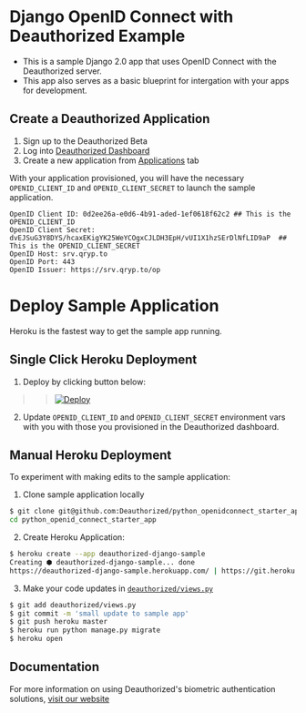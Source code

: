 # Django OpenID Connect with Deauthorized Example

- This is a sample Django 2.0 app that uses OpenID Connect with the Deauthorized server.
- This app also serves as a basic blueprint for intergation with your apps for development.  

## Create a Deauthorized Application

1. Sign up to the Deauthorized Beta
2. Log into [Deauthorized Dashboard](https://www.deauthorized.com/users/sign_in)
3. Create a new application from [Applications](https://www.deauthorized.com/apps/new) tab

With your application provisioned, you will have the necessary `OPENID_CLIENT_ID` and `OPENID_CLIENT_SECRET` to launch the sample application.

```
OpenID Client ID: 0d2ee26a-e0d6-4b91-aded-1ef0618f62c2 ## This is the OPENID_CLIENT_ID
OpenID Client Secret: dvEJSuG3Y8DYS/hcaxEKigYK25WeYCOgxCJLDH3EpH/vUI1X1hzSErDlNfLID9aP  ## This is the OPENID_CLIENT_SECRET
OpenID Host: srv.qryp.to
OpenID Port: 443
OpenID Issuer: https://srv.qryp.to/op
```

# Deploy Sample Application

Heroku is the fastest way to get the sample app running.

## Single Click Heroku Deployment

1. Deploy by clicking button below: 

>> [![Deploy](https://www.herokucdn.com/deploy/button.svg)](https://heroku.com/deploy)

2. Update `OPENID_CLIENT_ID` and `OPENID_CLIENT_SECRET` environment vars with you with those you provisioned in the Deauthorized dashboard.

## Manual Heroku Deployment
To experiment with making edits to the sample application:

1. Clone sample application locally

```sh
$ git clone git@github.com:Deauthorized/python_openidconnect_starter_app.git
cd python_openid_connect_starter_app
```

2. Create Heroku Application:
```sh
$ heroku create --app deauthorized-django-sample
Creating ⬢ deauthorized-django-sample... done
https://deauthorized-django-sample.herokuapp.com/ | https://git.heroku.com/deauthorized-django-sample.git
```

3. Make your code updates in [`deauthorized/views.py`](https://github.com/Deauthorized/django_openidconnect_starter_app/blob/master/deauthorized/views.py)


```sh
$ git add deauthorized/views.py
$ git commit -m 'small update to sample app'
$ git push heroku master
$ heroku run python manage.py migrate
$ heroku open
```

## Documentation

For more information on using Deauthorized's biometric authentication solutions, [visit our website](https://www.deauthorized.com)
